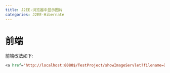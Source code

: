 ```yaml
---
title: J2EE-浏览器中显示图片
categories: J2EE-Hibernate
---
```


# 前端
前端改法如下:
``` jsp
<a href="http://localhost:8080$/TestProject/showImageServlet?filename=测试的图片一枚.jpg"">预览图片</a>
```